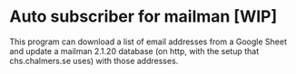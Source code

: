 # Auto subscriber for mailman [WIP]

This program can download a list of email addresses from a Google Sheet and
update a mailman 2.1.20 database (on http, with the setup that chs.chalmers.se
uses) with those addresses.

